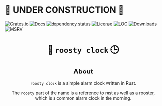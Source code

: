 # 🚧 UNDER CONSTRUCTION 🚧

<!-- Allow this file to not have a first line heading -->
<!-- markdownlint-disable-file MD041 no-emphasis-as-heading -->

<!-- inline html -->
<!-- markdownlint-disable-file MD033 -->

[![Crates.io](https://img.shields.io/crates/v/roosty_clock.svg)](https://crates.io/crates/roosty_clock)
[![Docs](https://docs.rs/roosty_clock/badge.svg)](https://docs.rs/roosty_clock)
[![dependency status](https://deps.rs/repo/github/mendelsshop/roosty-clock/status.svg)](https://deps.rs/repo/github/mendelsshop/roosty-clock)
[![License](https://img.shields.io/badge/license-MIT-blue.svg)](https://github.com/mendelsshop/roosty-clock/blob/master/LICENSE)
[![LOC](https://tokei.rs/b1/github/mendelsshop/roosty-clock)](https://github.com/mendelsshop/roosty-clock)
[![Downloads](https://img.shields.io/crates/d/roosty_clock.svg)](https://crates.io/crates/roosty_clock)
![MSRV](./resources/msrv.svg)

<div align="center">

# 🐓 `roosty clock` 🕒

## About

`roosty clock` is a simple alarm clock written in Rust.

The `roosty` part of the name is a reference to rust as well as a rooster, which is a common alarm clock in the morning.
